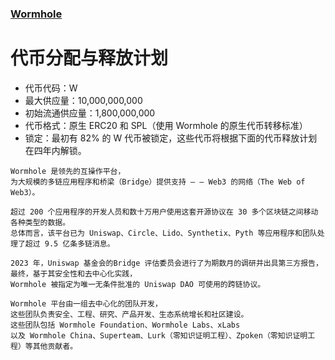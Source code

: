 ### [Wormhole](https://wormhole.com)

# 代币分配与释放计划

- 代币代码：W
- 最大供应量：10,000,000,000
- 初始流通供应量：1,800,000,000
- 代币格式：原生 ERC20 和 SPL（使用 Wormhole 的原生代币转移标准）
- 锁定：最初有 82% 的 W 代币被锁定，这些代币将根据下面的代币释放计划在四年内解锁。

```
Wormhole 是领先的互操作平台，
为大规模的多链应用程序和桥梁（Bridge）提供支持 — — Web3 的网络（The Web of Web3）。

超过 200 个应用程序的开发人员和数十万用户使用这套开源协议在 30 多个区块链之间移动各种类型的数据。
总体而言，该平台已为 Uniswap、Circle、Lido、Synthetix、Pyth 等应用程序和团队处理了超过 9.5 亿条多链消息。

2023 年，Uniswap 基金会的Bridge 评估委员会进行了为期数月的调研并出具第三方报告，
最终，基于其安全性和去中心化实践，
Wormhole 被指定为唯一无条件批准的 Uniswap DAO 可使用的跨链协议。

Wormhole 平台由一组去中心化的团队开发，
这些团队负责安全、工程、研究、产品开发、生态系统增长和社区建设。
这些团队包括 Wormhole Foundation、Wormhole Labs、xLabs
以及 Wormhole China、Superteam、Lurk（零知识证明工程）、Zpoken（零知识证明工程）等其他贡献者。
```

```

```
